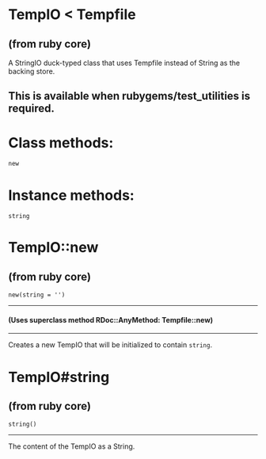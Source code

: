 # TempIO < Tempfile

(from ruby core)
---
A StringIO duck-typed class that uses Tempfile instead of String as the
backing store.

This is available when rubygems/test_utilities is required.
---
# Class methods:

    new

# Instance methods:

    string

# TempIO::new

(from ruby core)
---
    new(string = '')

---

#### (Uses superclass method RDoc::AnyMethod: Tempfile::new)
---

Creates a new TempIO that will be initialized to contain `string`.


# TempIO#string

(from ruby core)
---
    string()

---

The content of the TempIO as a String.


